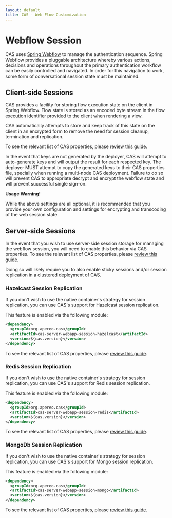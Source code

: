 ```yaml
---
layout: default
title: CAS - Web Flow Customization
---
```


# Webflow Session

CAS uses [Spring Webflow](https://github.com/spring-projects/spring-webflow) to manage the
authentication sequence. Spring Webflow provides a pluggable architecture whereby various actions,
decisions and operations throughout the primary authentication workflow can be easily controlled
and navigated. In order for this navigation to work, some form of conversational session state must be maintained.

## Client-side Sessions

CAS provides a facility for storing flow execution state on the client in Spring Webflow. Flow state is stored as an encoded byte
stream in the flow execution identifier provided to the client when rendering a view.

CAS automatically attempts to store
and keep track of this state on the client in an encrypted form to remove the need for session cleanup, termination and replication.

To see the relevant list of CAS properties, please [review this guide](Configuration-Properties.html#spring-webflow).

In the event that keys are not generated by the deployer, CAS will attempt to auto-generate keys and will output
the result for each respected key. The deployer MUST attempt to copy the generated keys to their CAS properties file, specially when
running a multi-node CAS deployment. Failure to do so will prevent CAS
to appropriate decrypt and encrypt the webflow state and will prevent successful single sign-on.

<div class="alert alert-warning"><strong>Usage Warning!</strong><p>
While the above settings are all optional, it is recommended that you provide your own configuration and settings for encrypting and
transcoding of the web session state.</p></div>

## Server-side Sessions

In the event that you wish to use server-side session storage for managing the webflow session, you will need to enable this behavior
via CAS properties. To see the relevant list of CAS properties, please [review this guide](Configuration-Properties.html#spring-webflow).

Doing so will likely require you to also enable sticky sessions and/or session replication in a clustered deployment of CAS.

### Hazelcast Session Replication

If you don't wish to use the native container's strategy for session replication,
you can use CAS's support for Hazelcast session replication.

This feature is enabled via the following module:

```xml
<dependency>
  <groupId>org.apereo.cas</groupId>
  <artifactId>cas-server-webapp-session-hazelcast</artifactId>
  <version>${cas.version}</version>
</dependency>
```

To see the relevant list of CAS properties, please [review this guide](Configuration-Properties.html#spring-webflow).

### Redis Session Replication

If you don't wish to use the native container's strategy for session replication,
you can use CAS's support for Redis session replication.

This feature is enabled via the following module:

```xml
<dependency>
  <groupId>org.apereo.cas</groupId>
  <artifactId>cas-server-webapp-session-redis</artifactId>
  <version>${cas.version}</version>
</dependency>
```

To see the relevant list of CAS properties, please [review this guide](Configuration-Properties.html#spring-webflow).

### MongoDb Session Replication

If you don't wish to use the native container's strategy for session replication,
you can use CAS's support for Mongo session replication.

This feature is enabled via the following module:

```xml
<dependency>
  <groupId>org.apereo.cas</groupId>
  <artifactId>cas-server-webapp-session-mongo</artifactId>
  <version>${cas.version}</version>
</dependency>
```

To see the relevant list of CAS properties, please [review this guide](Configuration-Properties.html#spring-webflow).
